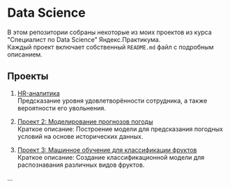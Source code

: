 # Data Science
В этом репозитории собраны некоторые из моих проектов из курса "Специалист по Data Science" Яндекс.Практикума.  
Каждый проект включает собственный `README.md` файл с подробным описанием. 

## Проекты

1. [HR-аналитика](./HR-аналитика)  
  Предсказание уровня удовлетворённости сотрудника, а также вероятности его увольнения.

2. [Проект 2: Моделирование прогнозов погоды](./Project2)  
   Краткое описание: Построение модели для предсказания погодных условий на основе исторических данных.

3. [Проект 3: Машинное обучение для классификации фруктов](./Project3)  
   Краткое описание: Создание классификационной модели для распознавания различных видов фруктов.

...

